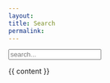 ```yaml
---
layout: 
title: Search
permalink:
---
```

<!-- Html Elements for Search -->
<div id="search-container">
  <input type="text" id="search-input" placeholder="search...">
  <ul id="results-container"></ul>
  </div>
  
  <!-- Script pointing to search-script.js -->
  <script src="/search/search-script.js" type="text/javascript"></script>
  
  <!-- Configuration -->
  <script>
  SimpleJekyllSearch({
    searchInput: document.getElementById('search-input'),
    resultsContainer: document.getElementById('results-container'),
    json: '/search.json'
  })
  </script>
  <div class="post-content">
    {{ content }}
  </div>